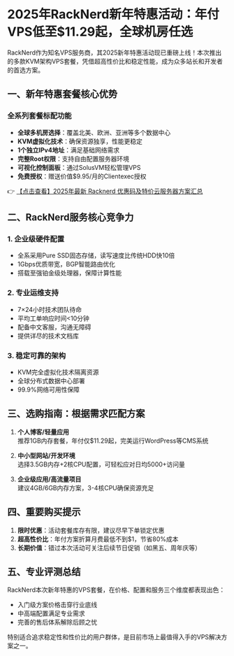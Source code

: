 # 2025年RackNerd新年特惠活动：年付VPS低至$11.29起，全球机房任选

RackNerd作为知名VPS服务商，其2025新年特惠活动现已重磅上线！本次推出的多款KVM架构VPS套餐，凭借超高性价比和稳定性能，成为众多站长和开发者的首选方案。

## 一、新年特惠套餐核心优势

### 全系列套餐标配功能
- **全球多机房选择**：覆盖北美、欧洲、亚洲等多个数据中心
- **KVM虚拟化技术**：确保资源独享，性能更稳定
- **1个独立IPv4地址**：满足基础网络需求
- **完整Root权限**：支持自由配置服务器环境
- **可视化控制面板**：通过SolusVM轻松管理VPS
- **免费授权**：赠送价值$9.95/月的Clientexec授权

👉 [【点击查看】2025年最新 Racknerd 优惠码及特价云服务器方案汇总](https://bit.ly/Rack_Nerd)

## 二、RackNerd服务核心竞争力

### 1. 企业级硬件配置
- 全系采用Pure SSD固态存储，读写速度比传统HDD快10倍
- 1Gbps优质带宽，BGP智能路由优化
- 搭载至强铂金级处理器，保障计算性能

### 2. 专业运维支持
- 7×24小时技术团队待命
- 平均工单响应时间<10分钟
- 配备中文客服，沟通无障碍
- 提供详尽的技术文档库

### 3. 稳定可靠的架构
- KVM完全虚拟化技术隔离资源
- 全球分布式数据中心部署
- 99.9%网络可用性保障

## 三、选购指南：根据需求匹配方案

1. **个人博客/轻量应用**  
   推荐1GB内存套餐，年付仅$11.29起，完美运行WordPress等CMS系统

2. **中小型网站/开发环境**  
   选择3.5GB内存+2核CPU配置，可轻松应对日均5000+访问量

3. **企业级应用/高流量项目**  
   建议4GB/6GB内存方案，3-4核CPU确保资源充足

## 四、重要购买提示

1. **限时优惠**：活动套餐库存有限，建议尽早下单锁定优惠
2. **超高性价比**：年付方案折算月费最低不到$1，节省80%成本
3. **长期价值**：错过本次活动可关注后续节日促销（如黑五、周年庆等）

## 五、专业评测总结

RackNerd本次新年特惠的VPS套餐，在价格、配置和服务三个维度都表现出色：
- 入门级方案价格击穿行业底线
- 中高端配置满足专业需求
- 完善的售后体系解除后顾之忧

特别适合追求稳定性和性价比的用户群体，是目前市场上最值得入手的VPS解决方案之一。
